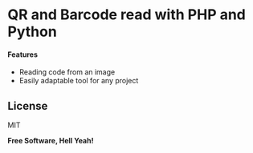 # QR and Barcode read with PHP and Python
#### Features

- Reading code from an image
- Easily adaptable tool for any project


## License

MIT

**Free Software, Hell Yeah!**
